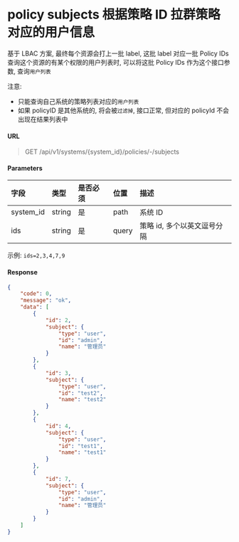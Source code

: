 # policy subjects 根据策略 ID 拉群策略对应的用户信息


基于 LBAC 方案, 最终每个资源会打上一批 label, 这批 label 对应一批 Policy IDs
查询这个资源的有某个权限的用户列表时, 可以将这批 Policy IDs 作为这个接口参数, 查询`用户列表`

注意: 
- 只能查询自己系统的策略列表对应的`用户列表`
- 如果 policyID 是其他系统的, 将会被`过滤掉`, 接口正常, 但对应的 policyId 不会出现在结果列表中

#### URL

> GET /api/v1/systems/{system_id}/policies/-/subjects

#### Parameters

|字段 |类型 |是否必须 |位置 |描述 |
|:--|:--|:--|:--|:--|
| system_id | string | 是 | path | 系统 ID |
|ids |string |是 |query |策略 id, 多个以英文逗号分隔 |

示例: `ids=2,3,4,7,9`

#### Response

```json
{
    "code": 0,
    "message": "ok",
    "data": [
        {
            "id": 2,
            "subject": {
                "type": "user",
                "id": "admin",
                "name": "管理员"
            }
        },
        {
            "id": 3,
            "subject": {
                "type": "user",
                "id": "test2",
                "name": "test2"
            }
        },
        {
            "id": 4,
            "subject": {
                "type": "user",
                "id": "test1",
                "name": "test1"
            }
        },
        {
            "id": 7,
            "subject": {
                "type": "user",
                "id": "admin",
                "name": "管理员"
            }
        }
    ]
}
```